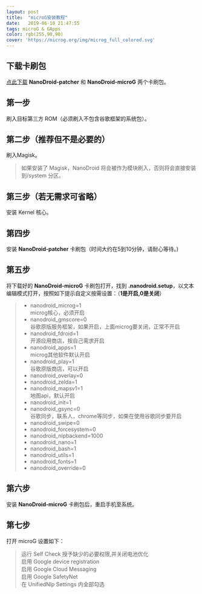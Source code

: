 ```yaml
---
layout: post
title:  "microG安装教程"
date:   2019-06-10 21:47:55
tags: microG & GApps
color: rgb(255,90,90)
cover: 'https://microg.org/img/microg_full_colored.svg'
---
```

## 下载卡刷包
[点此下载](https://androidfilehost.com/?w=files&flid=198483) **NanoDroid-patcher** 和 **NanoDroid-microG** 两个卡刷包。
## 第一步  
刷入目标第三方 ROM（必须刷入不包含谷歌框架的系统包）。
## 第二步（推荐但不是必要的）  
刷入Magisk。  
>如果安装了 Magisk，NanoDroid 将会被作为模块刷入，否则将会直接安装到/system 分区。


## 第三步（若无需求可省略）  
安装 Kernel 核心。
## 第四步  
安装 **NanoDroid-patcher** 卡刷包（时间大约在5到10分钟，请耐心等待。)
## 第五步  
将下载好的 **NanoDroid-microG** 卡刷包打开，找到 **.nanodroid.setup**，以文本编辑模式打开，按照如下提示自定义按需设置：（**1是开启,0是关闭**）
>- nanodroid_microg=1  
>microg核心，必须开启  
>- nanodroid_gmscore=0  
>谷歌原版服务框架，如果开启，上面microg要关闭，正常不开启  
>- nanodroid_fdroid=1  
>开源应用商店，按自己需求开启  
>- nanodroid_apps=1  
>microg其他软件默认开启  
>- nanodroid_play=1  
>谷歌原版商店，可以开启  
>- nanodroid_overlay=0  
>- nanodroid_zelda=1  
>- nanodroid_mapsv1=1  
>地图api，默认开启  
>- nanodroid_init=1  
>- nanodroid_gsync=0  
>谷歌同步，联系人，chrome等同步，如果在使用谷歌同步要开启  
>- nanodroid_swipe=0  
>- nanodroid_forcesystem=0  
>- nanodroid_nlpbackend=1000  
>- nanodroid_nano=1  
>- nanodroid_bash=1  
>- nanodroid_utils=1  
>- nanodroid_fonts=1  
>- nanodroid_override=0     


## 第六步  
安装 **NanoDroid-microG** 卡刷包后，重启手机至系统。
## 第七步  
打开 microG 设置如下：  
>运行 Self Check 授予缺少的必要权限,并关闭电池优化  
>启用 Google device registration  
>启用 Google Cloud Messaging  
>启用 Google SafetyNet  
>在 UnifiedNlp Settings 内全部勾选
